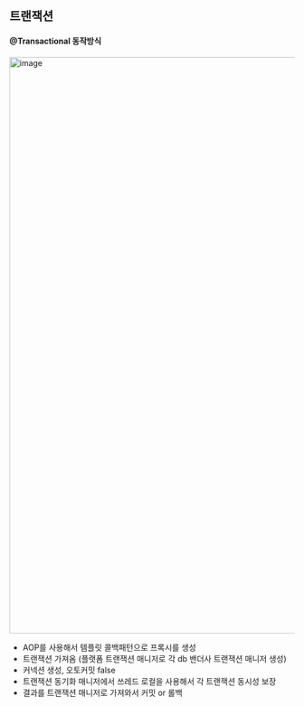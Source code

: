 ## 트랜잭션

#### @Transactional 동작방식

<img width="1019" alt="image" src="https://user-images.githubusercontent.com/76584547/174469271-c47924cf-add8-45f2-b188-e34d4a76859f.png">

- AOP를 사용해서 템플릿 콜백패턴으로 프록시를 생성
- 트랜잭션 가져옴 (플랫폼 트랜잭션 매니저로 각 db 밴더사 트랜잭션 매니저 생성)
- 커넥션 생성, 오토커밋 false
- 트랜잭션 동기화 매니저에서 쓰레드 로컬을 사용해서 각 트랜잭션 동시성 보장
- 결과를 트랜잭션 매니저로 가져와서 커밋 or 롤백
